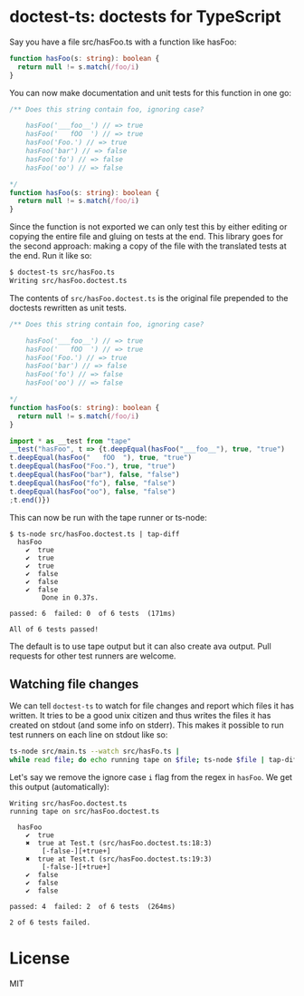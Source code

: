 # doctest-ts: doctests for TypeScript

Say you have a file src/hasFoo.ts with a function like hasFoo:

```typescript
function hasFoo(s: string): boolean {
  return null != s.match(/foo/i)
}
```

You can now make documentation and unit tests for this function in one go:

```typescript
/** Does this string contain foo, ignoring case?

    hasFoo('___foo__') // => true
    hasFoo('   fOO  ') // => true
    hasFoo('Foo.') // => true
    hasFoo('bar') // => false
    hasFoo('fo') // => false
    hasFoo('oo') // => false

*/
function hasFoo(s: string): boolean {
  return null != s.match(/foo/i)
}
```

Since the function is not exported we can only test this by either editing or copying the entire file and gluing on tests at the end.
This library goes for the second approach: making a copy of the file with the translated tests at the end. Run it like so:

```sh
$ doctest-ts src/hasFoo.ts
Writing src/hasFoo.doctest.ts
```

The contents of `src/hasFoo.doctest.ts` is the original file prepended to the doctests rewritten as unit tests.

```typescript
/** Does this string contain foo, ignoring case?

    hasFoo('___foo__') // => true
    hasFoo('   fOO  ') // => true
    hasFoo('Foo.') // => true
    hasFoo('bar') // => false
    hasFoo('fo') // => false
    hasFoo('oo') // => false

*/
function hasFoo(s: string): boolean {
  return null != s.match(/foo/i)
}

import * as __test from "tape"
__test("hasFoo", t => {t.deepEqual(hasFoo("___foo__"), true, "true")
t.deepEqual(hasFoo("   fOO  "), true, "true")
t.deepEqual(hasFoo("Foo."), true, "true")
t.deepEqual(hasFoo("bar"), false, "false")
t.deepEqual(hasFoo("fo"), false, "false")
t.deepEqual(hasFoo("oo"), false, "false")
;t.end()})
```

This can now be run with the tape runner or ts-node:

```
$ ts-node src/hasFoo.doctest.ts | tap-diff
  hasFoo
    ✔  true
    ✔  true
    ✔  true
    ✔  false
    ✔  false
    ✔  false
        Done in 0.37s.

passed: 6  failed: 0  of 6 tests  (171ms)

All of 6 tests passed!
```

The default is to use tape output but it can also create ava output. Pull requests for other test runners are welcome.

## Watching file changes

We can tell `doctest-ts` to watch for file changes and report which files it has written.
It tries to be a good unix citizen and thus writes the files it has created on stdout (and some info on stderr).
This makes it possible to run test runners on each line on stdout like so:

```sh
ts-node src/main.ts --watch src/hasFo.ts |
while read file; do echo running tape on $file; ts-node $file | tap-diff; done
```

Let's say we remove the ignore case `i` flag from the regex in `hasFoo`. We get this output (automatically):
```
Writing src/hasFoo.doctest.ts
running tape on src/hasFoo.doctest.ts

  hasFoo
    ✔  true
    ✖  true at Test.t (src/hasFoo.doctest.ts:18:3)
        [-false-][+true+]
    ✖  true at Test.t (src/hasFoo.doctest.ts:19:3)
        [-false-][+true+]
    ✔  false
    ✔  false
    ✔  false

passed: 4  failed: 2  of 6 tests  (264ms)

2 of 6 tests failed.
```

# License

MIT

